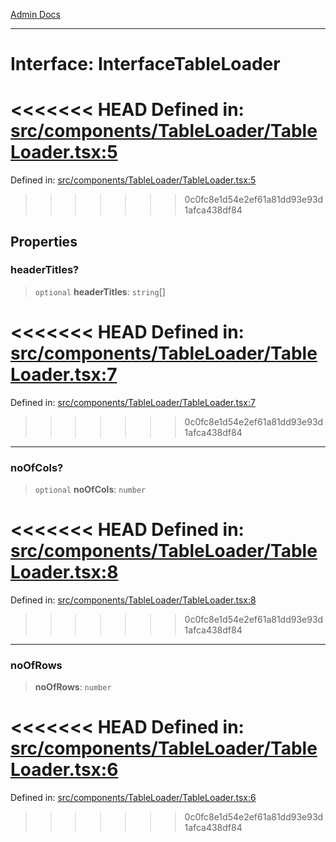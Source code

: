 [Admin Docs](/)

***

# Interface: InterfaceTableLoader

<<<<<<< HEAD
Defined in: [src/components/TableLoader/TableLoader.tsx:5](https://github.com/abhassen44/talawa-admin/blob/285f7384c3d26b5028a286d84f89b85120d130a2/src/components/TableLoader/TableLoader.tsx#L5)
=======
Defined in: [src/components/TableLoader/TableLoader.tsx:5](https://github.com/PalisadoesFoundation/talawa-admin/blob/main/src/components/TableLoader/TableLoader.tsx#L5)
>>>>>>> 0c0fc8e1d54e2ef61a81dd93e93d1afca438df84

## Properties

### headerTitles?

> `optional` **headerTitles**: `string`[]

<<<<<<< HEAD
Defined in: [src/components/TableLoader/TableLoader.tsx:7](https://github.com/abhassen44/talawa-admin/blob/285f7384c3d26b5028a286d84f89b85120d130a2/src/components/TableLoader/TableLoader.tsx#L7)
=======
Defined in: [src/components/TableLoader/TableLoader.tsx:7](https://github.com/PalisadoesFoundation/talawa-admin/blob/main/src/components/TableLoader/TableLoader.tsx#L7)
>>>>>>> 0c0fc8e1d54e2ef61a81dd93e93d1afca438df84

***

### noOfCols?

> `optional` **noOfCols**: `number`

<<<<<<< HEAD
Defined in: [src/components/TableLoader/TableLoader.tsx:8](https://github.com/abhassen44/talawa-admin/blob/285f7384c3d26b5028a286d84f89b85120d130a2/src/components/TableLoader/TableLoader.tsx#L8)
=======
Defined in: [src/components/TableLoader/TableLoader.tsx:8](https://github.com/PalisadoesFoundation/talawa-admin/blob/main/src/components/TableLoader/TableLoader.tsx#L8)
>>>>>>> 0c0fc8e1d54e2ef61a81dd93e93d1afca438df84

***

### noOfRows

> **noOfRows**: `number`

<<<<<<< HEAD
Defined in: [src/components/TableLoader/TableLoader.tsx:6](https://github.com/abhassen44/talawa-admin/blob/285f7384c3d26b5028a286d84f89b85120d130a2/src/components/TableLoader/TableLoader.tsx#L6)
=======
Defined in: [src/components/TableLoader/TableLoader.tsx:6](https://github.com/PalisadoesFoundation/talawa-admin/blob/main/src/components/TableLoader/TableLoader.tsx#L6)
>>>>>>> 0c0fc8e1d54e2ef61a81dd93e93d1afca438df84
